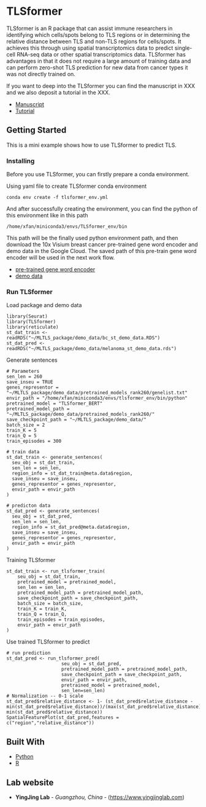 # TLSformer

TLSformer is an R package that can assist immune researchers in identifying which cells/spots belong to TLS regions or in determining the relative distance between TLS and non-TLS regions for cells/spots. It achieves this through using spatial transcriptomics data to predict single-cell RNA-seq data or other spatial transcriptomics data. TLSformer has advantages in that it does not require a large amount of training data and can perform zero-shot TLS prediction for new data from cancer types it was not directly trained on.

If you want to deep into the TLSformer you can find the manuscript in XXX and we also deposit a tutorial in the XXX.
- [Manuscript](https://www.example.com)
- [Tutorial](https://www.example.com)

## Getting Started

This is a mini example shows how to use TLSformer to predict TLS.

### Installing

Before you use TLSformer, you can firstly prepare a conda environment.

Using yaml file to create TLSformer conda environment

    conda env create -f tlsformer_env.yml

And after successfully creating the environment, you can find the python of this environment like in this path

    /home/xfan/miniconda3/envs/TLSformer_env/bin

This path will be the finally used python environment path, and then download the 10x Visium breast cancer pre-trained gene word encoder and demo data in the Google Cloud. The saved path of this pre-train gene word encoder will be used in the next work flow.
- [pre-trained gene word encoder]()
- [demo data](https://drive.google.com/drive/folders/1DZJ-f_RjpnRUszXNKm_KRGXpbHcwsEBK?usp=drive_link)

### Run TLSformer 

Load package and demo data

    library(Seurat)
    library(TLSformer)
    library(reticulate)
    st_dat_train <- readRDS("~/MLTLS_package/demo_data/bc_st_demo_data.RDS")
    st_dat_pred <- readRDS("~/MLTLS_package/demo_data/melanoma_st_demo_data.rds")

Generate sentences

    # Parameters
    sen_len = 260
    save_inseu = TRUE
    genes_representor = "~/MLTLS_package/demo_data/pretrained_models_rank260/genelist.txt"
    envir_path = "/home/xfan/miniconda3/envs/tlsformer_env/bin/python"
    pretrained_model = "TLSformer_BERT"
    pretrained_model_path = "~/MLTLS_package/demo_data/pretrained_models_rank260/"
    save_checkpoint_path = "~/MLTLS_package/demo_data/"
    batch_size = 2
    train_K = 5
    train_Q = 5
    train_episodes = 300
    
    # train data
    st_dat_train <- generate_sentences(
      seu_obj = st_dat_train,
      sen_len = sen_len,
      region_info = st_dat_train@meta.data$region,
      save_inseu = save_inseu,
      genes_representor = genes_representor,
      envir_path = envir_path
    )
    
    # predicton data
    st_dat_pred <- generate_sentences(
      seu_obj = st_dat_pred,
      sen_len = sen_len,
      region_info = st_dat_pred@meta.data$region,
      save_inseu = save_inseu,
      genes_representor = genes_representor,
      envir_path = envir_path
    )

Training TLSformer

    st_dat_train <- run_tlsformer_train(
        seu_obj = st_dat_train,
        pretrained_model = pretrained_model,
        sen_len = sen_len,
        pretrained_model_path = pretrained_model_path,
        save_checkpoint_path = save_checkpoint_path,
        batch_size = batch_size,
        train_K = train_K,
        train_Q = train_Q,
        train_episodes = train_episodes,
        envir_path = envir_path
    )

Use trained TLSformer to predict

    # run prediction
    st_dat_pred <- run_tlsformer_pred(
                        seu_obj = st_dat_pred,
                        pretrained_model_path = pretrained_model_path,
                        save_checkpoint_path = save_checkpoint_path,
                        envir_path = envir_path,
                        pretrained_model = pretrained_model,
                        sen_len=sen_len)
    # Normalization -- 0-1 scale
    st_dat_pred$relative_distance <- 1- (st_dat_pred$relative_distance - min(st_dat_pred$relative_distance))/(max(st_dat_pred$relative_distance)-min(st_dat_pred$relative_distance))
    SpatialFeaturePlot(st_dat_pred,features = c("region","relative_distance"))

## Built With
  - [Python](https://www.python.org/) 
  - [R](https://www.contributor-covenant.org/](https://www.r-project.org/about.html)) 

## Lab website

  - **YingJing Lab** - *Guangzhou, China* - (https://www.yingjinglab.com)
